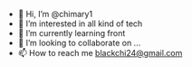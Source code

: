 - 👋 Hi, I’m @chimary1
- 👀 I’m interested in all kind of tech 
- 🌱 I’m currently learning front
- 💞️ I’m looking to collaborate on ...
- 📫 How to reach me blackchi24@gmail.com

<!---
chimary1/chimary1 is a ✨ special ✨ repository because its `README.md` (this file) appears on your GitHub profile.
You can click the Preview link to take a look at your changes.
--->
